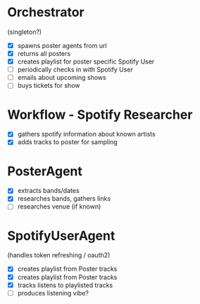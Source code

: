 # Orchestrator

(singleton?)

- [x] spawns poster agents from url
- [x] returns all posters
- [x] creates playlist for poster specific Spotify User
- [ ] periodically checks in with Spotify User
- [ ] emails about upcoming shows
- [ ] buys tickets for show

# Workflow - Spotify Researcher

- [x] gathers spotify information about known artists
- [x] adds tracks to poster for sampling

# PosterAgent

- [x] extracts bands/dates
- [x] researches bands, gathers links
- [ ] researches venue (if known)

# SpotifyUserAgent

(handles token refreshing / oauth2)
- [x] creates playlist from Poster tracks
- [x] creates playlist from Poster tracks
- [x] tracks listens to playlisted tracks
- [ ] produces listening vibe?
